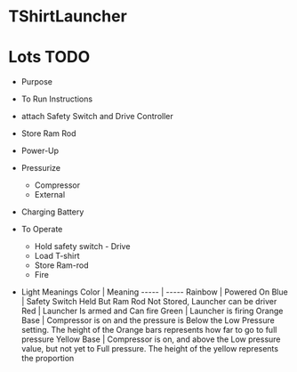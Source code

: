 # TShirtLauncher

# Lots TODO

* Purpose

* To Run Instructions
 * attach Safety Switch and Drive Controller
 * Store Ram Rod

* Power-Up
* Pressurize 
  * Compressor
  * External
  
* Charging Battery

* To Operate
  * Hold safety switch - Drive
  * Load T-shirt
  * Store Ram-rod
  * Fire
  
 * Light Meanings
 Color | Meaning
 ----- | -----
 Rainbow | Powered On
 Blue | Safety Switch Held But Ram Rod Not Stored, Launcher can be driver
 Red | Launcher Is armed and Can fire
 Green | Launcher is firing 
 Orange Base | Compressor is on and the pressure is Below the Low Pressure setting.  The height of the Orange bars represents
 how far to go to full pressure
 Yellow Base | Compressor is on, and above the Low pressure value, but not yet to Full pressure.  The height of the yellow represents the proportion
 
 
